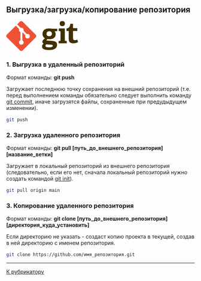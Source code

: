 ## Выгрузка/загрузка/копирование репозитория

[![К рубрикатору](./192px-Git-logo.svg.png)](../readme.md)

### **1. Выгрузка в удаленный репозиторий**

Формат команды: **git push**

Загружает последнюю точку сохранения на внешний репозиторий (т.е. перед выполнением команды обязательно следует выполнить команду [git commit](commit.md), иначе загрузятся файлы, сохраненные при предудыдущем изменении).

```bash
git push
```
### **2. Загрузка удаленного репозитория**

Формат команды: **git pull [путь_до_внешнего_репозитория] [название_ветки]**

Загружает в локальный репозиторий из внешнего репозитория (следовательно, если его нет, сначала локальный репозиторий нужно создать командой [git init](init.md)).

```bash
git pull origin main
```
### **3. Копирование удаленного репозитория**

Формат команды: **git clone [путь_до_внешнего_репозитория] [директория_куда_установить]**

Если директорию не указать - создаст копию проекта в текущей, создав в ней директорию с именем репозитория.

```bash
git clone https://github.com/имя_репозитория.git
```
---

[К рубрикатору](../readme.md)






